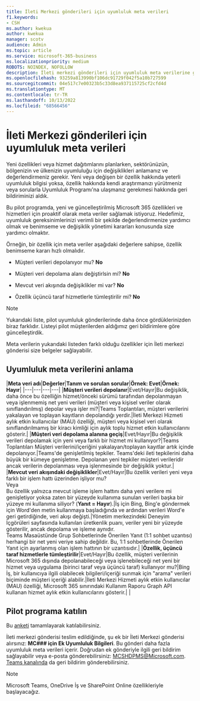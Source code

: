 ```yaml
---
title: İleti Merkezi gönderileri için uyumluluk meta verileri
f1.keywords:
- CSH
ms.author: kwekua
author: kwekua
manager: scotv
audience: Admin
ms.topic: article
ms.service: microsoft-365-business
ms.localizationpriority: medium
ROBOTS: NOINDEX, NOFOLLOW
description: İleti merkezi gönderileri için uyumluluk meta verilerine genel bakış alma
ms.openlocfilehash: 93259a813990bf106dc91729f042f5a10b727599
ms.sourcegitcommit: 04e517c7e00323b5c33d8ea937115725cf2cfd4d
ms.translationtype: MT
ms.contentlocale: tr-TR
ms.lasthandoff: 10/13/2022
ms.locfileid: "68566456"
---
```

# <a name="conformance-metadata-for-message-center-posts"></a>İleti Merkezi gönderileri için uyumluluk meta verileri

Yeni özellikleri veya hizmet dağıtımlarını planlarken, sektörünüzün, bölgenizin ve ülkenizin uyumluluğu için değişiklikleri anlamanız ve değerlendirmeniz gerekir. Yeni veya değişen bir özellik hakkında yeterli uyumluluk bilgisi yoksa, özellik hakkında kendi araştırmanızı yürütmeniz veya sorularla Uyumluluk Programı'na ulaşmanız gerekmesi hakkında geri bildiriminizi aldık.  

Bu pilot programda, yeni ve güncelleştirilmiş Microsoft 365 özellikleri ve hizmetleri için proaktif olarak meta veriler sağlamak istiyoruz. Hedefimiz, uyumluluk gereksinimlerinizi verimli bir şekilde değerlendirmenize yardımcı olmak ve benimseme ve değişiklik yönetimi kararları konusunda size yardımcı olmaktır.  

Örneğin, bir özellik için meta veriler aşağıdaki değerlere sahipse, özellik benimseme kararı hızlı olmalıdır.  

- Müşteri verileri depolanıyor mu? **No**

- Müşteri veri depolama alanı değiştirlsin mi? **No**

- Mevcut veri akışında değişiklikler mi var? **No**

- Özellik üçüncü taraf hizmetlerle tümleştirilir mi? **No**

> [!NOTE]
> Yukarıdaki liste, pilot uyumluluk gönderilerinde daha önce gördüklerinizden biraz farklıdır. Listeyi pilot müşterilerden aldığımız geri bildirimlere göre güncelleştirdik.

Meta verilerin yukarıdaki listeden farklı olduğu özellikler için İleti merkezi gönderisi size belgeler sağlayabilir.

## <a name="understanding-conformance-metadata"></a>Uyumluluk meta verilerini anlama

|**Meta veri adı**|**Değerler**|**Tanım ve sorulan sorular**|**Örnek: Evet**|**Örnek: Hayır**|
|---|---|---|---|
|**Müşteri verileri depolanır**|Evet/Hayır|Bu değişiklik, daha önce bu özelliğin hizmet/önceki sürümü tarafından depolanmayan veya işlenmemiş net yeni verileri (müşteri veya kişisel veriler olarak sınıflandırılmış) depolar veya işler mi?|Teams Toplantıları, müşteri verilerini yakalayan ve toplayan kayıtların depolandığı yerdir.|İleti Merkezi Hizmeti aylık etkin kullanıcılar (MAU) özelliği, müşteri veya kişisel veri olarak sınıflandırılmamış bir kiracı kimliği için aylık toplu hizmet etkin kullanıcılarını gösterir.|
|**Müşteri veri depolama alanına geçiş**|Evet/Hayır|Bu değişiklik verileri depolamak için yeni veya farklı bir hizmet mi kullanıyor?|Teams Toplantıları Müşteri verilerini/içeriğini yakalayan/toplayan kayıtlar artık içinde depolanıyor.|Teams'de genişletilmiş tepkiler. Teams'deki ileti tepkilerini daha büyük bir kümeye genişletme. Depolanan yeni tepkiler müşteri verileridir ancak verilerin depolanması veya işlenmesinde bir değişiklik yoktur.|
|**Mevcut veri akışındaki değişiklikler**|Evet/Hayır|Bu özellik verileri yeni veya farklı bir işlem hattı üzerinden işliyor mu? <br> Veya <br> Bu özellik yalnızca mevcut işleme işlem hattını daha yeni verilere mi genişletiyor yoksa zaten bir yüzeyde kullanıma sunulan verileri başka bir yüzeye mi kullanıma siliyor? (**Yanıt = Hayır**).|İş için Bing, Bing'e göndermek için Word'den metin kullanmaya başladığında ve ardından verileri Word'e geri getirdiğinde, veri akışı değişti.|Yönetim merkezindeki Deneyim İçgörüleri sayfasında kullanılan üretkenlik puanı, veriler yeni bir yüzeyde gösterilir, ancak depolama ve işleme aynıdır. <br> Teams Masaüstünde Grup Sohbetlerinde Önerilen Yanıt (1:1 sohbet uzantısı) herhangi bir net yeni veriye sahip değildir. Bu, 1:1 sohbetlerinde Önerilen Yanıt için ayarlanmış olan işlem hattının bir uzantısıdır.|
|**Özellik, üçüncü taraf hizmetlerle tümleştirilir**|Evet/Hayır|Bu özellik, müşteri verilerinin Microsoft 365 dışında depolanabileceği veya işlenebileceği net yeni bir hizmet veya uygulama (birinci taraf veya üçüncü taraf) kullanıyor mu?|Bing İş, bir kullanıcıya ilgili olabilecek bilgileri/içeriği sunmak için "arama" verileri biçiminde müşteri içeriği alabilir.|İleti Merkezi Hizmeti aylık etkin kullanıcılar (MAU) özelliği, Microsoft 365 sınırındaki Kullanım Raporu Graph API kullanan hizmet aylık etkin kullanıcılarını gösterir.|
|

## <a name="join-the-pilot-program"></a>Pilot programa katılın

Bu [anketi](https://go.microsoft.com/fwlink/p/?linkid=2211581) tamamlayarak katılabilirsiniz.

İleti merkezi gönderisi teslim edildiğinde, şu ek bir İleti Merkezi gönderisi alırsınız: **MC### için Ek Uyumluluk Bilgileri**. Bu gönderi daha fazla uyumluluk meta verileri içerir. Doğrudan ek gönderiyle ilgili geri bildirim sağlayabilir veya e-posta gönderebilirsiniz: MCSHDPMS@Microsoft.com. [Teams kanalında](https://go.microsoft.com/fwlink/p/?linkid=2211676) da geri bildirim gönderebilirsiniz.

> [!NOTE]
> Microsoft Teams, OneDrive İş ve SharePoint Online özellikleriyle başlayacağız.
